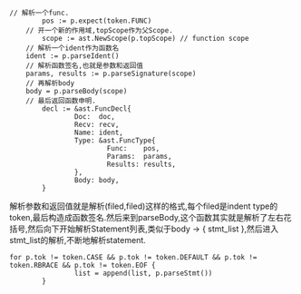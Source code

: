 ```
// 解析一个func.
        pos := p.expect(token.FUNC)
    // 开一个新的作用域,topScope作为父Scope.
        scope := ast.NewScope(p.topScope) // function scope
    // 解析一个ident作为函数名
    ident := p.parseIdent()    
    // 解析函数签名,也就是参数和返回值
    params, results := p.parseSignature(scope)
    // 再解析body
    body = p.parseBody(scope)
    // 最后返回函数申明.
        decl := &ast.FuncDecl{
                Doc:  doc,
                Recv: recv,
                Name: ident,
                Type: &ast.FuncType{
                        Func:    pos,
                        Params:  params,
                        Results: results,
                },
                Body: body,
        }
```

解析参数和返回值就是解析\(filed,filed\)这样的格式,每个filed是indent type的token,最后构造成函数签名.然后来到parseBody,这个函数其实就是解析了左右花括号,然后向下开始解析Statement列表,类似于body -&gt; { stmt\_list },然后进入stmt\_list的解析,不断地解析statement.

```
for p.tok != token.CASE && p.tok != token.DEFAULT && p.tok != token.RBRACE && p.tok != token.EOF {
                list = append(list, p.parseStmt())
        }
```



